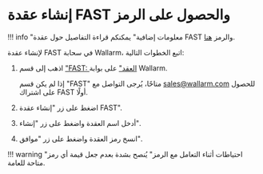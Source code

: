 [doc-about-token]:              internals.md#token
[link-wl-portal-node-tab]:      https://us1.my.wallarm.com/testing/nodes


#   إنشاء عقدة FAST والحصول على الرمز

!!! info "معلومات إضافية"
    يمكنكم قراءة التفاصيل حول عقدة FAST والرمز [هنا][doc-about-token].

لإنشاء عقدة FAST في سحابة Wallarm، اتبع الخطوات التالية:
1.  اذهب إلى قسم ["FAST: العقد"][link-wl-portal-node-tab] على بوابة Wallarm.

    إذا لم يكن قسم "FAST" متاحًا، يُرجى التواصل مع [sales@wallarm.com](mailto:sales@wallarm.com) للحصول على اشتراك FAST أولًا.
2.  اضغط على زر "إنشاء عقدة FAST".
3.  أدخل اسم العقدة واضغط على زر "إنشاء".
4.  انسخ رمز العقدة واضغط على زر "موافق".

!!! warning "احتياطات أثناء التعامل مع الرمز"
    يُنصح بشدة بعدم جعل قيمة أي رمز متاحة للعامة.
